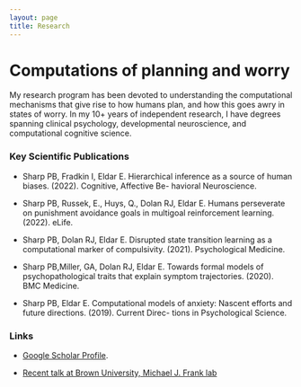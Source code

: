 ```yaml
---
layout: page
title: Research
---
```


# Computations of planning and worry 

My research program has been devoted to understanding the computational mechanisms that give rise to how humans plan, and how this goes awry in states of worry. In my 10+ years of independent research, I have degrees spanning clinical psychology, developmental neuroscience, and computational cognitive science.

### Key Scientific Publications

- Sharp PB, Fradkin I, Eldar E. Hierarchical inference as a source of human biases. (2022). Cognitive, Affective Be-
havioral Neuroscience.

- Sharp PB, Russek, E., Huys, Q., Dolan RJ, Eldar E. Humans perseverate on punishment avoidance goals in multigoal
reinforcement learning. (2022). eLife.

- Sharp PB, Dolan RJ, Eldar E. Disrupted state transition learning as a computational marker of compulsivity. (2021).
Psychological Medicine.

- Sharp PB,Miller, GA, Dolan RJ, Eldar E. Towards formal models of psychopathological traits that explain symptom
trajectories. (2020). BMC Medicine.

- Sharp PB, Eldar E. Computational models of anxiety: Nascent efforts and future directions. (2019). Current Direc-
tions in Psychological Science.

### Links

- [Google Scholar Profile](https://scholar.google.com/citations?user=KXU4cS8AAAAJ&hl=en).

- [Recent talk at Brown University, Michael J. Frank lab](https://www.youtube.com/watch?v=5BtMvFwU7mk)